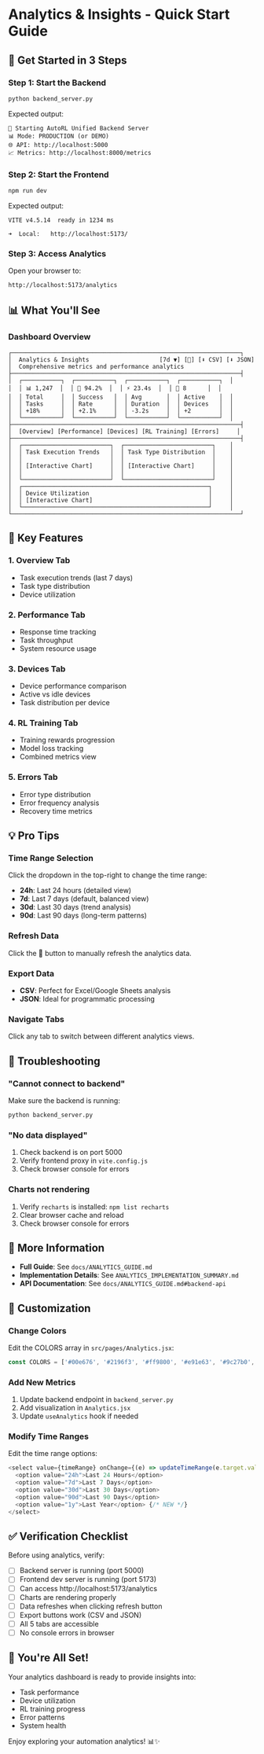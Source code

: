 # Analytics & Insights - Quick Start Guide

## 🚀 Get Started in 3 Steps

### Step 1: Start the Backend
```bash
python backend_server.py
```
Expected output:
```
🚀 Starting AutoRL Unified Backend Server
📊 Mode: PRODUCTION (or DEMO)
🌐 API: http://localhost:5000
📈 Metrics: http://localhost:8000/metrics
```

### Step 2: Start the Frontend
```bash
npm run dev
```
Expected output:
```
VITE v4.5.14  ready in 1234 ms

➜  Local:   http://localhost:5173/
```

### Step 3: Access Analytics
Open your browser to:
```
http://localhost:5173/analytics
```

## 📊 What You'll See

### Dashboard Overview

```
┌─────────────────────────────────────────────────────────────────┐
│  Analytics & Insights                    [7d ▼] [🔄] [⬇ CSV] [⬇ JSON]
│  Comprehensive metrics and performance analytics
├─────────────────────────────────────────────────────────────────┤
│  ┌───────────┐  ┌───────────┐  ┌───────────┐  ┌───────────┐  │
│  │ 📊 1,247  │  │ 🎯 94.2%  │  │ ⚡ 23.4s  │  │ 📱 8      │  │
│  │ Total     │  │ Success   │  │ Avg       │  │ Active    │  │
│  │ Tasks     │  │ Rate      │  │ Duration  │  │ Devices   │  │
│  │ +18%      │  │ +2.1%     │  │ -3.2s     │  │ +2        │  │
│  └───────────┘  └───────────┘  └───────────┘  └───────────┘  │
├─────────────────────────────────────────────────────────────────┤
│  [Overview] [Performance] [Devices] [RL Training] [Errors]     │
├─────────────────────────────────────────────────────────────────┤
│  ┌─────────────────────────┐  ┌─────────────────────────┐    │
│  │ Task Execution Trends   │  │ Task Type Distribution  │    │
│  │                         │  │                         │    │
│  │ [Interactive Chart]     │  │ [Interactive Chart]     │    │
│  │                         │  │                         │    │
│  └─────────────────────────┘  └─────────────────────────┘    │
│  ┌─────────────────────────────────────────────────────┐     │
│  │ Device Utilization                                  │     │
│  │ [Interactive Chart]                                 │     │
│  └─────────────────────────────────────────────────────┘     │
└─────────────────────────────────────────────────────────────────┘
```

## 🎯 Key Features

### 1. Overview Tab
- Task execution trends (last 7 days)
- Task type distribution
- Device utilization

### 2. Performance Tab
- Response time tracking
- Task throughput
- System resource usage

### 3. Devices Tab
- Device performance comparison
- Active vs idle devices
- Task distribution per device

### 4. RL Training Tab
- Training rewards progression
- Model loss tracking
- Combined metrics view

### 5. Errors Tab
- Error type distribution
- Error frequency analysis
- Recovery time metrics

## 💡 Pro Tips

### Time Range Selection
Click the dropdown in the top-right to change the time range:
- **24h**: Last 24 hours (detailed view)
- **7d**: Last 7 days (default, balanced view)
- **30d**: Last 30 days (trend analysis)
- **90d**: Last 90 days (long-term patterns)

### Refresh Data
Click the 🔄 button to manually refresh the analytics data.

### Export Data
- **CSV**: Perfect for Excel/Google Sheets analysis
- **JSON**: Ideal for programmatic processing

### Navigate Tabs
Click any tab to switch between different analytics views.

## 🔧 Troubleshooting

### "Cannot connect to backend"
Make sure the backend is running:
```bash
python backend_server.py
```

### "No data displayed"
1. Check backend is on port 5000
2. Verify frontend proxy in `vite.config.js`
3. Check browser console for errors

### Charts not rendering
1. Verify `recharts` is installed: `npm list recharts`
2. Clear browser cache and reload
3. Check browser console for errors

## 📖 More Information

- **Full Guide**: See `docs/ANALYTICS_GUIDE.md`
- **Implementation Details**: See `ANALYTICS_IMPLEMENTATION_SUMMARY.md`
- **API Documentation**: See `docs/ANALYTICS_GUIDE.md#backend-api`

## 🎨 Customization

### Change Colors
Edit the COLORS array in `src/pages/Analytics.jsx`:
```javascript
const COLORS = ['#00e676', '#2196f3', '#ff9800', '#e91e63', '#9c27b0', '#00bcd4'];
```

### Add New Metrics
1. Update backend endpoint in `backend_server.py`
2. Add visualization in `Analytics.jsx`
3. Update `useAnalytics` hook if needed

### Modify Time Ranges
Edit the time range options:
```javascript
<select value={timeRange} onChange={(e) => updateTimeRange(e.target.value)}>
  <option value="24h">Last 24 Hours</option>
  <option value="7d">Last 7 Days</option>
  <option value="30d">Last 30 Days</option>
  <option value="90d">Last 90 Days</option>
  <option value="1y">Last Year</option> {/* NEW */}
</select>
```

## ✅ Verification Checklist

Before using analytics, verify:
- [ ] Backend server is running (port 5000)
- [ ] Frontend dev server is running (port 5173)
- [ ] Can access http://localhost:5173/analytics
- [ ] Charts are rendering properly
- [ ] Data refreshes when clicking refresh button
- [ ] Export buttons work (CSV and JSON)
- [ ] All 5 tabs are accessible
- [ ] No console errors in browser

## 🎉 You're All Set!

Your analytics dashboard is ready to provide insights into:
- Task performance
- Device utilization
- RL training progress
- Error patterns
- System health

Enjoy exploring your automation analytics! 📊✨

